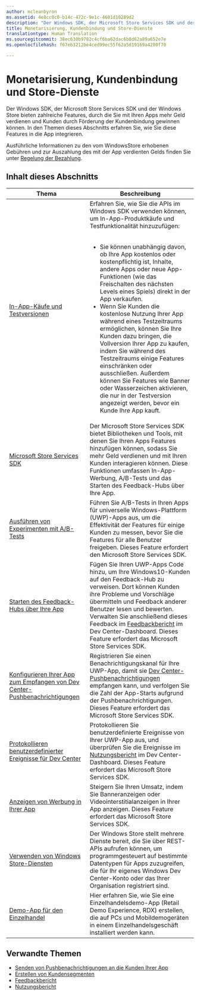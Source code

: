 ```yaml
---
author: mcleanbyron
ms.assetid: 4e8cc0c0-b14c-472c-9e1c-4601d10289d2
description: "Der Windows SDK, der Microsoft Store Services SDK und der Windows Store bieten zahlreiche Features, durch die Sie mit Ihren Apps mehr Geld verdienen und Kunden durch Förderung der Kundenbindung gewinnen können."
title: Monetarisierung, Kundenbindung und Store-Dienste
translationtype: Human Translation
ms.sourcegitcommit: 38ec630b9782c4cf6ba62dac6b8d62a89a652e7e
ms.openlocfilehash: f67eb3212be4ced99ec55f62a5d19169a4200f70

---
```


# Monetarisierung, Kundenbindung und Store-Dienste




Der Windows SDK, der Microsoft Store Services SDK und der Windows Store bieten zahlreiche Features, durch die Sie mit Ihren Apps mehr Geld verdienen und Kunden durch Förderung der Kundenbindung gewinnen können. In den Themen dieses Abschnitts erfahren Sie, wie Sie diese Features in die App integrieren.

Ausführliche Informationen zu den vom WindowsStore erhobenen Gebühren und zur Auszahlung des mit der App verdienten Gelds finden Sie unter [Regelung der Bezahlung](https://msdn.microsoft.com/library/windows/apps/mt148536).

## Inhalt dieses Abschnitts

| Thema                | Beschreibung                 |
|--------------------|-----------------------------|
| [In-App-Käufe und Testversionen](in-app-purchases-and-trials.md)      | Erfahren Sie, wie Sie die APIs im Windows SDK verwenden können, um In-App-Produktkäufe und Testfunktionalität hinzuzufügen:<br/><br/><ul><li>Sie können unabhängig davon, ob Ihre App kostenlos oder kostenpflichtig ist, Inhalte, andere Apps oder neue App-Funktionen (wie das Freischalten des nächsten Levels eines Spiels) direkt in der App verkaufen.</li><li>Wenn Sie Kunden die kostenlose Nutzung Ihrer App während eines Testzeitraums ermöglichen, können Sie Ihre Kunden dazu bringen, die Vollversion Ihrer App zu kaufen, indem Sie während des Testzeitraums einige Features einschränken oder ausschließen. Außerdem können Sie Features wie Banner oder Wasserzeichen aktivieren, die nur in der Testversion angezeigt werden, bevor ein Kunde Ihre App kauft.</li></ul>  |
| [Microsoft Store Services SDK](microsoft-store-services-sdk.md)      | Der Microsoft Store Services SDK bietet Bibliotheken und Tools, mit denen Sie Ihren Apps Features hinzufügen können, sodass Sie mehr Geld verdienen und mit Ihren Kunden interagieren können. Diese Funktionen umfassen In-App-Werbung, A/B-Tests und das Starten des Feedback-Hubs über Ihre App. |
| [Ausführen von Experimenten mit A/B-Tests](run-app-experiments-with-a-b-testing.md)      |   Führen Sie A/B-Tests in Ihren Apps für universelle Windows-Plattform (UWP)-Apps aus, um die Effektivität der Features für einige Kunden zu messen, bevor Sie die Features für alle Benutzer freigeben. Dieses Feature erfordert den Microsoft Store Services SDK.  |
| [Starten des Feedback-Hubs über Ihre App](launch-feedback-hub-from-your-app.md)      |   Fügen Sie Ihren UWP-Apps Code hinzu, um Ihre Windows10-Kunden auf den Feedback-Hub zu verweisen. Dort können Kunden ihre Probleme und Vorschläge übermitteln und Feedback anderer Benutzer lesen und bewerten. Verwalten Sie anschließend dieses Feedback im [Feedbackbericht](../publish/feedback-report.md) im Dev Center-Dashboard. Dieses Feature erfordert das Microsoft Store Services SDK.   |
| [Konfigurieren Ihrer App zum Empfangen von Dev Center-Pushbenachrichtigungen](configure-your-app-to-receive-dev-center-notifications.md)  |  Registrieren Sie einen Benachrichtigungskanal für Ihre UWP-App, damit sie [Dev Center-Pushbenachrichtigungen](../publish/send-push-notifications-to-your-apps-customers.md) empfangen kann, und verfolgen Sie die Zahl der App-Starts aufgrund der Pushbenachrichtigungen. Dieses Feature erfordert das Microsoft Store Services SDK.  |
| [Protokollieren benutzerdefinierter Ereignisse für Dev Center](log-custom-events-for-dev-center.md)  | Protokollieren Sie benutzerdefinierte Ereignisse von Ihrer UWP-App aus, und überprüfen Sie die Ereignisse im [Nutzungsbericht](../publish/usage-report.md) im Dev Center-Dashboard. Dieses Feature erfordert das Microsoft Store Services SDK. |
| [Anzeigen von Werbung in Ihrer App](display-ads-in-your-app.md)      |   Steigern Sie Ihren Umsatz, indem Sie Banneranzeigen oder Videointerstitialanzeigen in Ihrer App anzeigen. Dieses Feature erfordert das Microsoft Store Services SDK.   |
| [Verwenden von Windows Store-Diensten](using-windows-store-services.md)                                    | Der Windows Store stellt mehrere Dienste bereit, die Sie über REST-APIs aufrufen können, um programmgesteuert auf bestimmte Datentypen für Apps zuzugreifen, die für Ihr eigenes Windows Dev Center-Konto oder das Ihrer Organisation registriert sind.    |
| [Demo-App für den Einzelhandel](retail-demo-experience.md)                                    | Hier erfahren Sie, wie Sie eine Einzelhandelsdemo-App (Retail Demo Experience, RDX) erstellen, die auf PCs und Mobildemogeräten in einem Einzelhandelsgeschäft installiert werden kann.  |

## Verwandte Themen

* [Senden von Pushbenachrichtigungen an die Kunden Ihrer App](../publish/send-push-notifications-to-your-apps-customers.md)
* [Erstellen von Kundensegmenten](../publish/create-customer-segments.md)
* [Feedbackbericht](../publish/feedback-report.md)
* [Nutzungsbericht](../publish/usage-report.md)



<!--HONumber=Nov16_HO1-->


